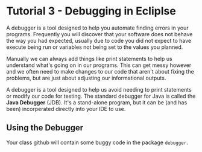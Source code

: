 # Tutorial 3 - Debugging in Ecliplse

A debugger is a tool designed to help you automate finding errors in your programs. Frequently you will discover that your software does not behave the way you had expected, usually due to code you did not expect to have execute being run or variables not being set to the values you planned.

Manually we can always add things like print statements to help us understand what's going on in our programs. This can get messy however and we often need to make changes to our code that aren't about fixing the problems, but are just about adjusting our informational outputs.

A debugger is a tool designed to help us avoid needing to print statements or modify our code for testing. The standard debugger for Java is called the **Java Debugger** (JDB). It's a stand-alone program, but it can be (and has been) incorperated directly into your IDE to use.

## Using the Debugger

Your class github will contain some buggy code in the package ``debugger``.
